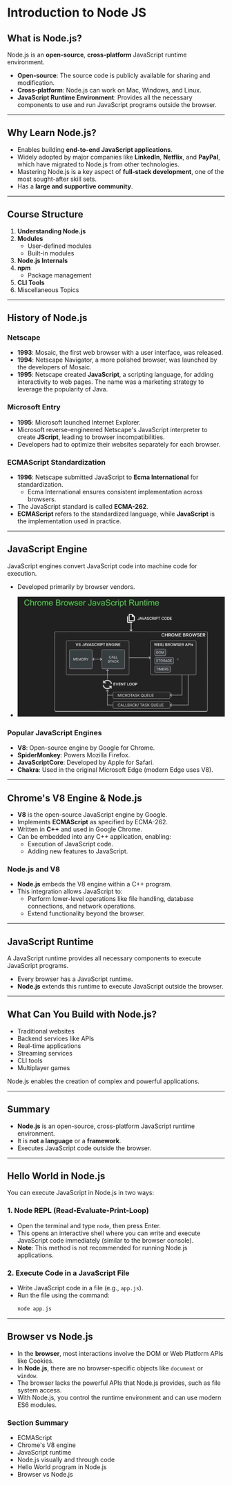# Introduction to Node JS

## What is Node.js?

Node.js is an **open-source**, **cross-platform** JavaScript runtime environment.

- **Open-source**: The source code is publicly available for sharing and modification.
- **Cross-platform**: Node.js can work on Mac, Windows, and Linux.
- **JavaScript Runtime Environment**: Provides all the necessary components to use and run JavaScript programs outside the browser.

---

## Why Learn Node.js?

- Enables building **end-to-end JavaScript applications**.
- Widely adopted by major companies like **LinkedIn**, **Netflix**, and **PayPal**, which have migrated to Node.js from other technologies.
- Mastering Node.js is a key aspect of **full-stack development**, one of the most sought-after skill sets.
- Has a **large and supportive community**.

---

## Course Structure

1. **Understanding Node.js**
2. **Modules**
   - User-defined modules
   - Built-in modules
3. **Node.js Internals**
4. **npm**
   - Package management
5. **CLI Tools**
6. Miscellaneous Topics

---

## History of Node.js

### Netscape

- **1993**: Mosaic, the first web browser with a user interface, was released.
- **1994**: Netscape Navigator, a more polished browser, was launched by the developers of Mosaic.
- **1995**: Netscape created **JavaScript**, a scripting language, for adding interactivity to web pages. The name was a marketing strategy to leverage the popularity of Java.

### Microsoft Entry

- **1995**: Microsoft launched Internet Explorer.
- Microsoft reverse-engineered Netscape's JavaScript interpreter to create **JScript**, leading to browser incompatibilities.
- Developers had to optimize their websites separately for each browser.

### ECMAScript Standardization

- **1996**: Netscape submitted JavaScript to **Ecma International** for standardization.
  - Ecma International ensures consistent implementation across browsers.
- The JavaScript standard is called **ECMA-262**.
- **ECMAScript** refers to the standardized language, while **JavaScript** is the implementation used in practice.

---

## JavaScript Engine

JavaScript engines convert JavaScript code into machine code for execution.

- Developed primarily by browser vendors.

- ![JS run time](../images/browser_js_rn.png)

### Popular JavaScript Engines

- **V8**: Open-source engine by Google for Chrome.
- **SpiderMonkey**: Powers Mozilla Firefox.
- **JavaScriptCore**: Developed by Apple for Safari.
- **Chakra**: Used in the original Microsoft Edge (modern Edge uses V8).

---

## Chrome's V8 Engine & Node.js

- **V8** is the open-source JavaScript engine by Google.
- Implements **ECMAScript** as specified by ECMA-262.
- Written in **C++** and used in Google Chrome.
- Can be embedded into any C++ application, enabling:
  - Execution of JavaScript code.
  - Adding new features to JavaScript.

### Node.js and V8

- **Node.js** embeds the V8 engine within a C++ program.
- This integration allows JavaScript to:
  - Perform lower-level operations like file handling, database connections, and network operations.
  - Extend functionality beyond the browser.

---

## JavaScript Runtime

A JavaScript runtime provides all necessary components to execute JavaScript programs.

- Every browser has a JavaScript runtime.
- **Node.js** extends this runtime to execute JavaScript outside the browser.

---

## What Can You Build with Node.js?

- Traditional websites
- Backend services like APIs
- Real-time applications
- Streaming services
- CLI tools
- Multiplayer games

Node.js enables the creation of complex and powerful applications.

---

## Summary

- **Node.js** is an open-source, cross-platform JavaScript runtime environment.
- It is **not a language** or a **framework**.
- Executes JavaScript code outside the browser.

---

## Hello World in Node.js

You can execute JavaScript in Node.js in two ways:

### 1. Node REPL (Read-Evaluate-Print-Loop)

- Open the terminal and type `node`, then press Enter.
- This opens an interactive shell where you can write and execute JavaScript code immediately (similar to the browser console).
- **Note**: This method is not recommended for running Node.js applications.

### 2. Execute Code in a JavaScript File

- Write JavaScript code in a file (e.g., `app.js`).
- Run the file using the command:
  ```bash
  node app.js
  ```

---

## Browser vs Node.js

- In the **browser**, most interactions involve the DOM or Web Platform APIs like Cookies.
- In **Node.js**, there are no browser-specific objects like `document` or `window`.
- The browser lacks the powerful APIs that Node.js provides, such as file system access.
- With Node.js, you control the runtime environment and can use modern ES6 modules.

### Section Summary

- ECMAScript
- Chrome's V8 engine
- JavaScript runtime
- Node.js visually and through code
- Hello World program in Node.js
- Browser vs Node.js
